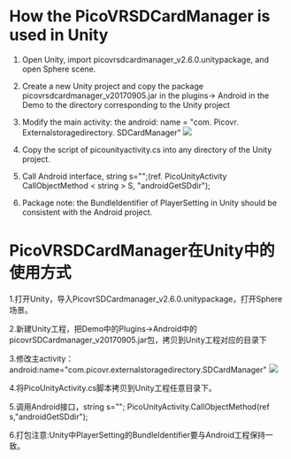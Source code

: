 # How the PicoVRSDCardManager is used in Unity
1. Open Unity, import picovrsdcardmanager_v2.6.0.unitypackage, and open Sphere scene.

2. Create a new Unity project and copy the package picovrsdcardmanager_v20170905.jar in the plugins-> Android in the Demo to the directory corresponding to the Unity project

3. Modify the main activity: the android: name = "com. Picovr. Externalstoragedirectory. SDCardManager"
![](https://github.com/PicoSupport/SDCardManager/blob/master/assets/01.png)

4. Copy the script of picounityactivity.cs into any directory of the Unity project.

5. Call Android interface, string s="";(ref. PicoUnityActivity CallObjectMethod < string >
S, "androidGetSDdir");

6. Package note: the BundleIdentifier of PlayerSetting in Unity should be consistent with the Android project.

# PicoVRSDCardManager在Unity中的使用方式

1.打开Unity，导入PicovrSDCardmanager_v2.6.0.unitypackage，打开Sphere场景。

2.新建Unity工程，把Demo中的Plugins->Android中的picovrSDCardmanager_v20170905.jar包，拷贝到Unity工程对应的目录下

3.修改主activity：android:name="com.picovr.externalstoragedirectory.SDCardManager"
![](https://github.com/PicoSupport/SDCardManager/blob/master/assets/01.png)

4.将PicoUnityActivity.cs脚本拷贝到Unity工程任意目录下。

5.调用Android接口，string s=""; PicoUnityActivity.CallObjectMethod<string>(ref
   s,"androidGetSDdir");

6.打包注意:Unity中PlayerSetting的BundleIdentifier要与Android工程保持一致。
